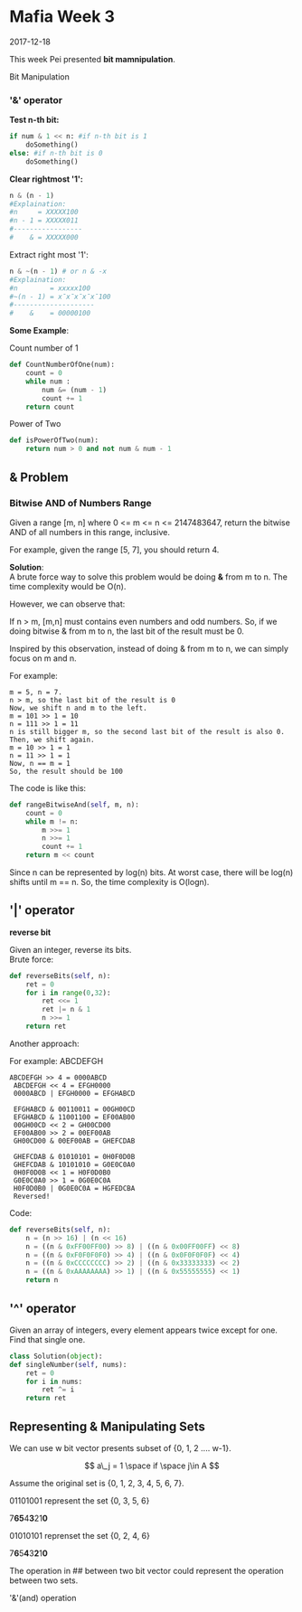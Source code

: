 # Mafia Week 3

2017-12-18

This week Pei  presented **bit mamnipulation**.

Bit Manipulation

### '&' operator

**Test n-th bit:**

```python
if num & 1 << n: #if n-th bit is 1
    doSomething()
else: #if n-th bit is 0
    doSomething()
```

**Clear rightmost '1':**

```python
n & (n - 1)
#Explaination:
#n     = XXXXX100
#n - 1 = XXXXX011
#-----------------
#    & = XXXXX000
```

Extract right most '1':

```python
n & ~(n - 1) # or n & -x
#Explaination:
#n        = xxxxx100
#~(n - 1) = x̄x̄x̄x̄x̄100
#--------------------
#    &    = 00000100
```

**Some Example**:

Count number of 1

```python
def CountNumberOfOne(num):
    count = 0
    while num :
        num &= (num - 1)
        count += 1
    return count
```

Power of Two

```python
def isPowerOfTwo(num):
    return num > 0 and not num & num - 1
```

## & Problem

### Bitwise AND of Numbers Range

Given a range \[m, n\] where 0 &lt;= m &lt;= n &lt;= 2147483647, return the bitwise AND of all numbers in this range, inclusive.

For example, given the range \[5, 7\], you should return 4.

**Solution**:  
A brute force way to solve this problem would be doing **&** from m to n. The time complexity would be O\(n\).

However, we can observe that:

If n &gt; m, \[m,n\] must contains even numbers and odd numbers. So, if we doing bitwise & from m to n, the last bit of the result must be 0.

Inspired by this observation, instead of doing & from m to n, we can simply focus on m and n.

For example:

```
m = 5, n = 7. 
n > m, so the last bit of the result is 0
Now, we shift n and m to the left.
m = 101 >> 1 = 10
n = 111 >> 1 = 11 
n is still bigger m, so the second last bit of the result is also 0.
Then, we shift again.
m = 10 >> 1 = 1
n = 11 >> 1 = 1
Now, n == m = 1
So, the result should be 100
```

The code is like this:

```python
def rangeBitwiseAnd(self, m, n):
    count = 0
    while m != n:
        m >>= 1
        n >>= 1
        count += 1
    return m << count
```

Since n can be represented by log\(n\) bits. At worst case, there will be log\(n\) shifts until m == n. So, the time complexity is O\(logn\).

## '\|' operator

**reverse bit**

Given an integer, reverse its bits.  
Brute force:

```python
def reverseBits(self, n):
    ret = 0
    for i in range(0,32):
        ret <<= 1
        ret |= n & 1
        n >>= 1
    return ret
```

Another approach:

For example: ABCDEFGH

```
ABCDEFGH >> 4 = 0000ABCD
 ABCDEFGH << 4 = EFGH0000
 0000ABCD | EFGH0000 = EFGHABCD

 EFGHABCD & 00110011 = 00GH00CD
 EFGHABCD & 11001100 = EF00AB00
 00GH00CD << 2 = GH00CD00
 EF00AB00 >> 2 = 00EF00AB
 GH00CD00 & 00EF00AB = GHEFCDAB

 GHEFCDAB & 01010101 = 0H0F0D0B
 GHEFCDAB & 10101010 = G0E0C0A0
 0H0F0D0B << 1 = H0F0D0B0
 G0E0C0A0 >> 1 = 0G0E0C0A
 H0F0D0B0 | 0G0E0C0A = HGFEDCBA
 Reversed!
```

Code:

```python
def reverseBits(self, n):
    n = (n >> 16) | (n << 16)
    n = ((n & 0xFF00FF00) >> 8) | ((n & 0x00FF00FF) << 8)
    n = ((n & 0xF0F0F0F0) >> 4) | ((n & 0x0F0F0F0F) << 4)
    n = ((n & 0xCCCCCCCC) >> 2) | ((n & 0x33333333) << 2)
    n = ((n & 0xAAAAAAAA) >> 1) | ((n & 0x55555555) << 1)
    return n
```

## '^' operator

Given an array of integers, every element appears twice except for one. Find that single one.

```python
class Solution(object):
def singleNumber(self, nums):
    ret = 0
    for i in nums:
        ret ^= i
    return ret
```

## Representing & Manipulating Sets

We can use w bit vector presents subset of {0, 1, 2 .... w-1}.

$$
a\_j = 1 \space if \space j\in A
$$

Assume the original set is {0, 1, 2, 3, 4, 5, 6, 7}.

01101001 represent the set {0, 3, 5, 6}

7**65**4**3**21**0**

01010101 reprenset the set {0, 2, 4, 6}

7**6**5**4**3**2**1**0**


The operation in ## between two bit vector could represent the operation between two sets.

'&'(and) operation


